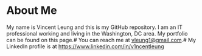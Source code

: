 # About Me
My name is Vincent Leung and this is my GitHub repository. I am an IT professional working and living in the Washington, DC area. My portfolio can be found on this page.#
You can reach me at vleung1@gmail.com.# 
My LinkedIn profile is at https://www.linkedin.com/in/v1ncentleung 
